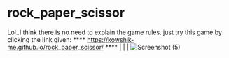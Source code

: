 # rock_paper_scissor
Lol..I think there is no need to explain the game rules.
just try this game by clicking the link given: 
**** https://kowshik-me.github.io/rock_paper_scissor/ ****
|
|
|
![Screenshot (5)](https://user-images.githubusercontent.com/104454045/180474334-3e35fa39-533b-462b-a7ca-4285fce7c94f.png)

